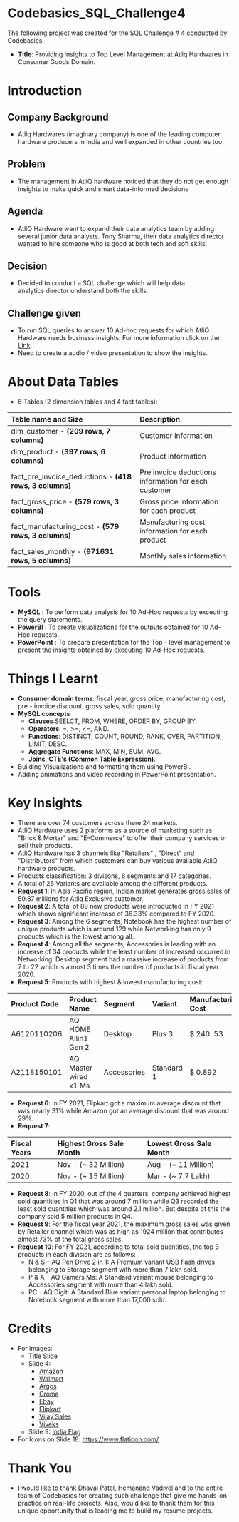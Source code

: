 # Codebasics_SQL_Challenge4
The following project was created for the SQL Challenge # 4 conducted by Codebasics.
- **Title**: Providing Insights to Top Level Management at Atliq Hardwares in Consumer Goods Domain.

# Introduction
## Company Background
- Atliq Hardwares (imaginary company) is one of the leading computer hardware producers in India and well expanded in other countries too.

## Problem
- The management in AtliQ hardware noticed that they do not get enough insights to make quick and smart data-informed decisions

## Agenda
- AtliQ Hardware want to expand their data analytics team by adding several junior data analysts. Tony Sharma, their data analytics director wanted to hire someone who is good at both tech and soft skills.

## Decision
- Decided to conduct a SQL challenge which will help data analytics director understand both the skills.

## Challenge given
- To run SQL queries to answer 10 Ad-hoc requests for which AtliQ Hardware needs business insights. For more information click on the [Link](https://codebasics.io/challenge/codebasics-resume-project-challenge).
- Need to create a audio / video presentation to show the insights.

# About Data Tables
- 6 Tables (2 dimension tables and 4 fact tables):

| Table name and Size | Description |
| :------------------- | :------------------- |
| dim_customer - **(209 rows, 7 columns)** | Customer information |
| dim_product - **(397 rows, 6 columns)** | Product information |
| fact_pre_invoice_deductions - **(418 rows, 3 columns)** | Pre invoice deductions information for each customer |
| fact_gross_price - **(579 rows, 3 columns)** | Gross price information for each product |
| fact_manufacturing_cost - **(579 rows, 3 columns)** | Manufacturing cost information for each product |
| fact_sales_monthly - **(971631 rows, 5 columns)** | Monthly sales information |

# Tools
* **MySQL** : To perform data analysis for 10 Ad-Hoc requests by exceuting the query statements. 
* **PowerBI** : To create visualizations for the outputs obtained for 10 Ad-Hoc requests. 
* **PowerPoint** : To prepare presentation for the Top - level management to present the insights obtained by exceuting 10 Ad-Hoc requests.

# Things I Learnt
- **Consumer domain terms**: fiscal year, gross price, manufacturing cost, pre - invoice discount, gross sales, sold quantity. 
- **MySQL concepts** 
  - **Clauses**:SEELCT, FROM, WHERE, ORDER BY, GROUP BY.
  - **Operators**: =, >=, <=, AND.
  - **Functions**: DISTINCT, COUNT, ROUND, RANK, OVER, PARTITION, LIMIT, DESC.
  - **Aggregate Functions**: MAX, MIN, SUM, AVG.
  - **Joins**, **CTE's (Common Table Expression)**.
- Building Visualizations and formatting them using PowerBI.
- Adding animations and video recording in PowerPoint presentation.

# Key Insights
- There are over 74 customers across there 24 markets.
- AtliQ Hardware uses 2 platforms as a source of marketing such as "Brick & Mortar" and "E–Commerce" to offer their company services or sell their products.
- AtliQ Hardware has 3 channels like "Retailers" , "Direct" and "Distributors" from which customers can buy various available AtliQ hardware products.
- Products classification: 3 divisons, 6 segments and 17 categories.
- A total of 26 Variants are available among the different products.
- **Request 1**: In Asia Pacific region, Indian market generates gross sales of 59.87 millions for Atliq Exclusive customer.
- **Request 2**: A total of 89 new products were introducted in FY 2021 which shows significant increase of 36.33% compared to FY 2020.
- **Request 3**: Among the 6 segments, Notebook has the highest number of unique products which is around 129 while Networking has only 9 products which is the lowest among all.
- **Request 4**: Among all the segments, Accessories is leading with an increase of 34 products while the least number of increased occurred in Networking. Desktop segment had a massive increase of products from 7 to 22 which is almost 3 times the number of products in fiscal year 2020.
- **Request 5**: Products with highest & lowest manufacturing cost:

| Product Code | Product Name | Segment | Variant | Manufacturing Cost |
| :----------- | :----------- | :------ | :------ | :----------------- |
| A6120110206 | AQ HOME Allin1 Gen 2 | Desktop | Plus 3 | $ 240. 53 |
| A2118150101 | AQ Master wired x1 Ms | Accessories | Standard 1 | $ 0.892 |

- **Request 6**: In FY 2021, Flipkart got a maximum average discount that was nearly 31% while Amazon got an average discount that was around 29%.
- **Request 7**: 

| Fiscal Years | Highest Gross Sale Month | Lowest Gross Sale Month |
| :----------- | :----------------------- | :---------------------- |
| 2021 | Nov - (~ 32 Million) | Aug - (~ 11 Million) |
| 2020 | Nov - (~ 15 Million) | Mar - (~ 7.7 Lakh) |

- **Request 8**: In FY 2020, out of the 4 quarters, company achieved highest sold quantities in Q1 that was around 7 million while Q3 recorded the least sold quantities which was around 2.1 million. But despite of this the company sold 5 million products in Q4.
- **Request 9**: For the fiscal year 2021, the maximum gross sales was given by Retailer channel which was as high as 1924 million that contributes almost 73% of the total gross sales.
- **Request 10**: For FY 2021, according to total sold quantities, the top 3 products in each division are as follows:
    - N & S – AQ Pen Drive 2 in 1: A Premium variant USB flash drives belonging to Storage segment with more than 7 lakh sold.
    - P & A – AQ Gamers Ms: A Standard variant mouse belonging to Accessories segment with more than 4 lakh sold.
    - PC - AQ Digit: A Standard Blue variant personal laptop belonging to Notebook segment with more than 17,000 sold.

# Credits
 - For images: 
    - [Title Slide](https://us.123rf.com/450wm/mikalaimanyshau/mikalaimanyshau1601/mikalaimanyshau160100090/50304087-modern-flat-icons-set-pc-components-computer-store-assembling-a-desktop-computer.jpg)
    - Slide 4: 
      - [Amazon](https://www.freepnglogos.com/uploads/amazon-png-logo-vector/amazon-png-logo-vector-1.png)
      - [Walmart](https://cdn.mos.cms.futurecdn.net/5StAbRHLA4ZdyzQZVivm2c.jpg)
      - [Argos](https://www.retailgazette.co.uk/wp-content/uploads/Sainsburys-launches-200-new-click-and-collect-points.png)
      - [Croma](https://encrypted-tbn0.gstatic.com/images?q=tbn:ANd9GcQIS22t7_h-cgQTGEJ15X_MxLxZxwkG2hlF5fqgcLefrA&s)
      - [Ebay](https://ir.ebaystatic.com/cr/v/c1/ebay-logo-1-1200x630-margin.png)
      - [Flipkart](https://1000logos.net/wp-content/uploads/2021/02/Flipkart-logo.png)
      - [Vijay Sales](https://mir-s3-cdn-cf.behance.net/projects/404/d38d7938081961.Y3JvcCwxNDk0LDExNjksMCwxNjc.jpg)
      - [Viveks](https://media.viveks.com/media/logo/stores/1/Viveks_Logo_live.png)
    - Slide 9: [India Flag](https://www.worldometers.info/img/flags/in-flag.gif)
 - For Icons on Slide 18: https://www.flaticon.com/

# Thank You
 - I would like to thank Dhaval Patel, Hemanand Vadivel and to the entire team of Codebasics for creating such challenge that give me hands-on practice on real-life projects. Also, would like to thank them for this unique opportunity that is leading me to build my resume projects.
